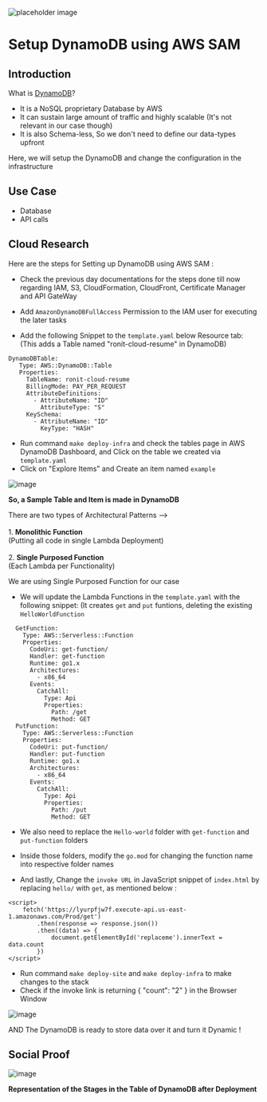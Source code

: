 ![placeholder image](https://miro.medium.com/max/1039/1*enySPc_XesSQCUWc8i579Q.png)

# Setup DynamoDB using AWS SAM

## Introduction

What is [DynamoDB](https://aws.amazon.com/dynamodb/)?
- It is a NoSQL proprietary Database by AWS
- It can sustain large amount of traffic and highly scalable
(It's not relevant in our case though)
- It is also Schema-less, So we don't need to define our data-types upfront

Here, we will setup the DynamoDB and change the configuration in the infrastructure


## Use Case

- Database
- API calls


## Cloud Research

Here are the steps for Setting up DynamoDB using AWS SAM :

 - Check the previous day documentations for the steps done till now regarding IAM, S3, CloudFormation, CloudFront, Certificate Manager and API GateWay
 
 - Add ```AmazonDynamoDBFullAccess``` Permission to the IAM user for executing the later tasks
 
 - Add the following Snippet to the ```template.yaml``` below Resource tab:
 (This adds a Table named "ronit-cloud-resume" in DynamoDB)

 ```
DynamoDBTable:
    Type: AWS::DynamoDB::Table
    Properties:
      TableName: ronit-cloud-resume
      BillingMode: PAY_PER_REQUEST
      AttributeDefinitions:
        - AttributeName: "ID"
          AttributeType: "S"
      KeySchema:
        - AttributeName: "ID"
          KeyType: "HASH"
 ```
 
 - Run command ```make deploy-infra``` and check the tables page in AWS DynamoDB Dashboard, and Click on the table we created via ```template.yaml```
 - Click on "Explore Items" and Create an item named ```example```
 
 ![image](https://user-images.githubusercontent.com/91361382/177382512-1c371314-cf8a-4969-a475-d47536e68b30.png)

**So, a Sample Table and Item is made in DynamoDB**

There are two types of Architectural Patterns --><br><br>
    1. **Monolithic Function** <br>(Putting all code in single Lambda Deployment)<br><br>
    2. **Single Purposed Function** <br>(Each Lambda per Functionality)<br>

We are using Single Purposed Function for our case

 - We will update the Lambda Functions in the ```template.yaml``` with the following snippet:
(It creates ```get``` and ```put``` funtions, deleting the existing ```HelloWorldFunction```

``` 
  GetFunction:
    Type: AWS::Serverless::Function 
    Properties:
      CodeUri: get-function/
      Handler: get-function
      Runtime: go1.x
      Architectures:
        - x86_64
      Events:
        CatchAll:
          Type: Api 
          Properties:
            Path: /get
            Method: GET
  PutFunction:
    Type: AWS::Serverless::Function 
    Properties:
      CodeUri: put-function/
      Handler: put-function
      Runtime: go1.x
      Architectures:
        - x86_64
      Events:
        CatchAll:
          Type: Api 
          Properties:
            Path: /put
            Method: GET
```


 - We also need to replace the ```Hello-world``` folder with ```get-function``` and ```put-function``` folders
 
 - Inside those folders, modify the ```go.mod``` for changing the function name into respective folder names

 - And lastly, Change the ```invoke URL``` in JavaScript snippet of ```index.html``` by replacing ```hello/``` with ```get```, as mentioned below :

```
<script>
    fetch('https://lyurpfjw7f.execute-api.us-east-1.amazonaws.com/Prod/get')
        .then(response => response.json())
        .then((data) => {
            document.getElementById('replaceme').innerText = data.count
        })
</script>
```

 - Run command ```make deploy-site``` and ```make deploy-infra``` to make changes to the stack
 - Check if the invoke link is returning { "count": "2" } in the Browser Window
 
![image](https://user-images.githubusercontent.com/91361382/177387118-e4d3670b-6318-490c-8e0a-f1240ae41bf5.png)

AND The DynamoDB is ready to store data over it and turn it Dynamic !

## Social Proof

![image](https://user-images.githubusercontent.com/91361382/177387684-779fd66f-5c1e-4558-865b-f7c0bf59899d.png)

**Representation of the Stages in the Table of DynamoDB after Deployment**

